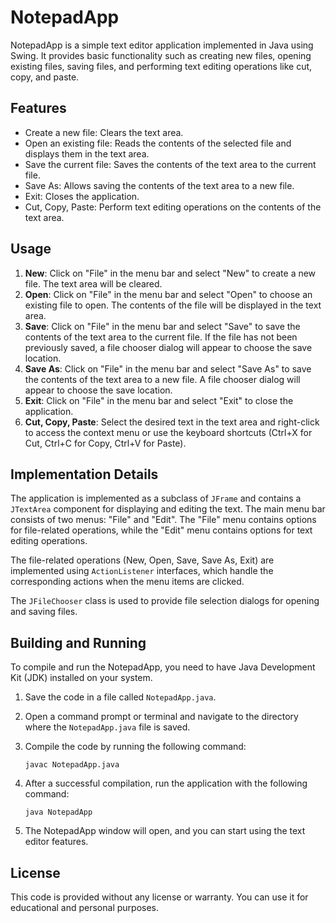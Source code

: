 # NotepadApp

NotepadApp is a simple text editor application implemented in Java using Swing. It provides basic functionality such as creating new files, opening existing files, saving files, and performing text editing operations like cut, copy, and paste.

## Features

- Create a new file: Clears the text area.
- Open an existing file: Reads the contents of the selected file and displays them in the text area.
- Save the current file: Saves the contents of the text area to the current file.
- Save As: Allows saving the contents of the text area to a new file.
- Exit: Closes the application.
- Cut, Copy, Paste: Perform text editing operations on the contents of the text area.

## Usage

1. **New**: Click on "File" in the menu bar and select "New" to create a new file. The text area will be cleared.
2. **Open**: Click on "File" in the menu bar and select "Open" to choose an existing file to open. The contents of the file will be displayed in the text area.
3. **Save**: Click on "File" in the menu bar and select "Save" to save the contents of the text area to the current file. If the file has not been previously saved, a file chooser dialog will appear to choose the save location.
4. **Save As**: Click on "File" in the menu bar and select "Save As" to save the contents of the text area to a new file. A file chooser dialog will appear to choose the save location.
5. **Exit**: Click on "File" in the menu bar and select "Exit" to close the application.
6. **Cut, Copy, Paste**: Select the desired text in the text area and right-click to access the context menu or use the keyboard shortcuts (Ctrl+X for Cut, Ctrl+C for Copy, Ctrl+V for Paste).

## Implementation Details

The application is implemented as a subclass of `JFrame` and contains a `JTextArea` component for displaying and editing the text. The main menu bar consists of two menus: "File" and "Edit". The "File" menu contains options for file-related operations, while the "Edit" menu contains options for text editing operations.

The file-related operations (New, Open, Save, Save As, Exit) are implemented using `ActionListener` interfaces, which handle the corresponding actions when the menu items are clicked.

The `JFileChooser` class is used to provide file selection dialogs for opening and saving files.

## Building and Running

To compile and run the NotepadApp, you need to have Java Development Kit (JDK) installed on your system.

1. Save the code in a file called `NotepadApp.java`.
2. Open a command prompt or terminal and navigate to the directory where the `NotepadApp.java` file is saved.
3. Compile the code by running the following command:

   ```shell
   javac NotepadApp.java
   ```

4. After a successful compilation, run the application with the following command:

   ```shell
   java NotepadApp
   ```

5. The NotepadApp window will open, and you can start using the text editor features.

## License

This code is provided without any license or warranty. You can use it for educational and personal purposes.
